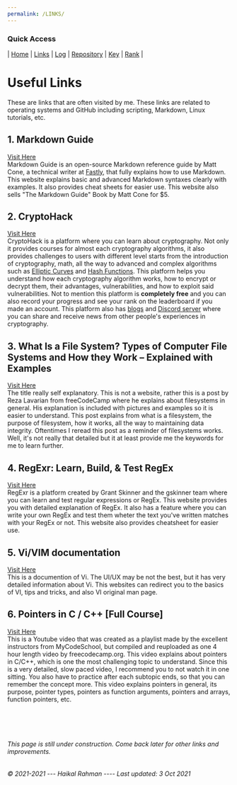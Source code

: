 ```yaml
---
permalink: /LINKS/
---
```


### Quick Access
| [Home](https://haikalrmn.github.io/os212/ "Repository's Home Page") | [Links](https://haikalrmn.github.io/os212/LINKS/ "OS/Github Related References (You are here)") | [Log](https://haikalrmn.github.io/os212/TXT/mylog.txt "Log of OS Related Activities 24/7") | [Repository](https://github.com/haikalrmn/os212 "os212 Repository Page") |  [Key](https://haikalrmn.github.io/os212/TXT/mypubkey.txt "My Repository's Public Key") | [Rank](https://haikalrmn.github.io/os212/TXT/myrank.txt "Best List of os212 Outside Reference from My Friends (listed as their github name)") |

# Useful Links
These are links that are often visited by me. These links are related to operating systems and GitHub including scripting, Markdown, Linux tutorials, etc.

## 1. Markdown Guide
[Visit Here](https://www.markdownguide.org/)<br>
Markdown Guide is an open-source Markdown reference guide by Matt Cone, a technical writer at [Fastly](https://www.fastly.com/), that fully explains how to use Markdown.
This website explains basic and advanced Markdown syntaxes clearly with examples. It also provides cheat sheets for easier use. This website also sells "The Markdown Guide" Book by Matt Cone for $5.

## 2. CryptoHack
[Visit Here](https://cryptohack.org/)<br>
CryptoHack is a platform where you can learn about cryptography. Not only it provides courses for almost each cryptography algorithms, it also provides challenges to users with different level starts from the introduction of cryptography, math, all the way to advanced and complex algorithms such as [Elliptic Curves](https://en.wikipedia.org/wiki/Elliptic_Curve_Digital_Signature_Algorithm "Elliptic Curve Digital Signature Algorithm (Wikipedia)") and [Hash Functions](https://en.wikipedia.org/wiki/Hash_function "Hash Function (Wikipedia)"). This platform helps you understand how each cryptography algorithm works, how to encrypt or decrypt them, their advantages, vulnerabilities, and how to exploit said vulnerabilities. Not to mention this platform is **completely free** and you can also record your progress and see your rank on the leaderboard if you made an account. This platform also has [blogs](https://blog.cryptohack.org/ "CryptoHack Blog") and [Discord server](https://discord.com/invite/h9E7cna5pV "CryptoHack's Discord Server") where you can share and receive news from other people's experiences in cryptography.

## 3. What Is a File System? Types of Computer File Systems and How they Work – Explained with Examples
[Visit Here](https://www.freecodecamp.org/news/file-systems-architecture-explained/)<br>
The title really self explanatory. This is not a website, rather this is a post by Reza Lavarian from freeCodeCamp where he explains about filesystems in general. His explanation is included with pictures and examples so it is easier to understand. This post explains from what is a filesystem, the purpose of filesystem, how it works, all the way to maintaining data integrity. Oftentimes I reread this post as a reminder of filesystems works. Well, it's not really that detailed but it at least provide me the keywords for me to learn further.

## 4. RegExr: Learn, Build, & Test RegEx
[Visit Here](https://regexr.com/)<br>
RegExr is a platform created by Grant Skinner and the gskinner team where you can learn and test regular expressions or RegEx. This website provides you with detailed explanation of RegEx. It also has a feature where you can write your own RegEx and test them wheter the text you've written matches with your RegEx or not. This website also provides cheatsheet for easier use.

## 5. Vi/VIM documentation
[Visit Here](http://linuxfocus.org/~guido/vi/viref.html)<br>
This is a documention of Vi. The UI/UX may be not the best, but it has very detailed information about Vi. This websites can redirect you to the basics of VI, tips and tricks, and also VI original man page.

## 6. Pointers in C / C++ [Full Course]
[Visit Here](https://www.youtube.com/watch?v=zuegQmMdy8M&ab_channel=freeCodeCamp.org)<br>
This is a Youtube video that was created as a playlist made by the excellent instructors from MyCodeSchool, but compiled and reuploaded as one 4 hour length video by freecodecamp.org. This video explains about pointers in C/C++, which is one the most challenging topic to understand. Since this is a very detailed, slow paced video, I recommend you to not watch it in one sitting. You also have to practice after each subtopic ends, so that you can remember the concept more. This video explains pointers in general, its purpose, pointer types, pointers as function arguments, pointers and arrays, function pointers, etc.

<br>
<br>
<br>

###### This page is still under construction. Come back later for other links and improvements.
###### © 2021-2021 --- Haikal Rahman ---- Last updated: 3 Oct 2021
